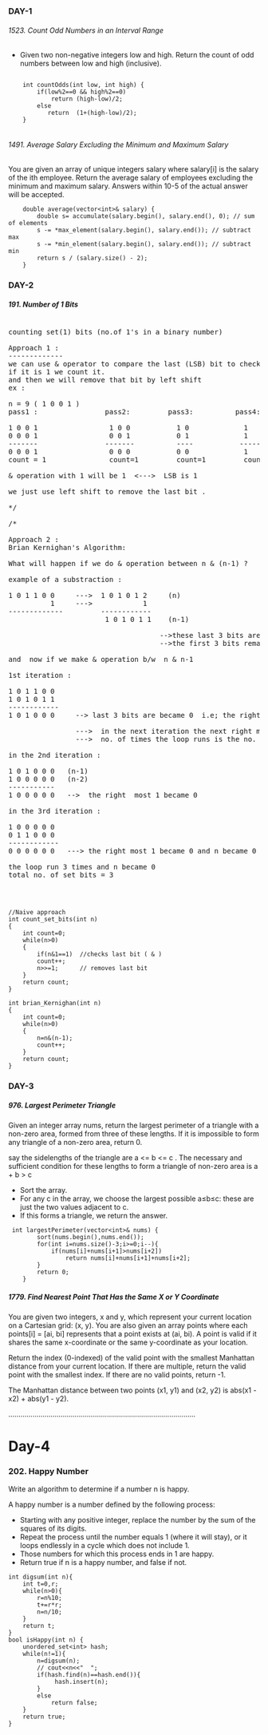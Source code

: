 ### DAY-1

###### 1523. Count Odd Numbers in an Interval Range
* Given two non-negative integers low and high. Return the count of odd numbers between low and high (inclusive).
    
```
    
    int countOdds(int low, int high) {
        if(low%2==0 && high%2==0)
            return (high-low)/2;
        else
           return  (1+(high-low)/2);
    }
    
```

###### 1491. Average Salary Excluding the Minimum and Maximum Salary
You are given an array of unique integers salary where salary[i] is the salary of the ith employee.
Return the average salary of employees excluding the minimum and maximum salary. Answers within 10-5 of the actual answer will be accepted.

```
    double average(vector<int>& salary) {
        double s= accumulate(salary.begin(), salary.end(), 0); // sum of elements 
        s -= *max_element(salary.begin(), salary.end()); // subtract max
        s -= *min_element(salary.begin(), salary.end()); // subtract min
        return s / (salary.size() - 2);
    }
```

 
### DAY-2

##### 191. Number of 1 Bits

<pre>

counting set(1) bits (no.of 1's in a binary number)

Approach 1 :
-------------
we can use & operator to compare the last (LSB) bit to check whether it is 1 or not 
if it is 1 we count it.
and then we will remove that bit by left shift
ex :

n = 9 ( 1 0 0 1 )
pass1 :                pass2:         pass3:          pass4:   

1 0 0 1                 1 0 0           1 0             1 
0 0 0 1                 0 0 1           0 1             1
-------                -------          ----           -----
0 0 0 1                 0 0 0           0 0             1
count = 1               count=1         count=1         count=2
                          
& operation with 1 will be 1  <--->  LSB is 1

we just use left shift to remove the last bit . 

*/

/*

Approach 2 :
Brian Kernighan's Algorithm:

What will happen if we do & operation between n & (n-1) ?

example of a substraction :

1 0 1 1 0 0     --->  1 0 1 0 1 2     (n)
          1     --->            1
-------------         ------------
                       1 0 1 0 1 1    (n-1)
                       
                                    -->these last 3 bits are toggled version of 1 0 0  which are last 3 bits of initial number (n)
                                    -->the first 3 bits remain unchanged.

and  now if we make & operation b/w  n & n-1

1st iteration :

1 0 1 1 0 0
1 0 1 0 1 1
------------
1 0 1 0 0 0     --> last 3 bits are became 0  i.e; the right most 1 from left in the given number is unset for first iteration.

                --->  in the next iteration the next right most bit will unset.
                --->  no. of times the loop runs is the no. of 1's exist in the binary string.

in the 2nd iteration :

1 0 1 0 0 0   (n-1)
1 0 0 0 0 0   (n-2)
-----------
1 0 0 0 0 0   -->  the right  most 1 became 0

in the 3rd iteration :

1 0 0 0 0 0
0 1 1 0 0 0
------------
0 0 0 0 0 0   ---> the right most 1 became 0 and n became 0 so we stop .

the loop run 3 times and n became 0 
total no. of set bits = 3


</pre>

```

//Naive approach
int count_set_bits(int n)
{
    int count=0;
    while(n>0)
    {
        if(n&1==1)  //checks last bit ( & )
        count++;
        n>>=1;      // removes last bit
    }
    return count;
}

```

```
int brian_Kernighan(int n)
{
    int count=0;
    while(n>0)
    {
        n=n&(n-1);
        count++;
    }
    return count;
}
```

### DAY-3

##### 976. Largest Perimeter Triangle
Given an integer array nums, return the largest perimeter of a triangle with a non-zero area, formed from three of these lengths. If it is impossible to form any triangle of a non-zero area, return 0.

say the sidelengths of the triangle are a <= b <= c . The necessary and sufficient condition for these lengths to form a triangle of non-zero area is 
a + b > c
* Sort the array. 
* For any c in the array, we choose the largest possible a≤b≤c:  these are just the two values adjacent to c. 
* If this forms a triangle, we return the answer.

```
 int largestPerimeter(vector<int>& nums) {
        sort(nums.begin(),nums.end());
        for(int i=nums.size()-3;i>=0;i--){
            if(nums[i]+nums[i+1]>nums[i+2])
                return nums[i]+nums[i+1]+nums[i+2];
        }
        return 0;
    }

```

##### 1779. Find Nearest Point That Has the Same X or Y Coordinate
You are given two integers, x and y, which represent your current location on a Cartesian grid: (x, y). You are also given an array points where each points[i] = [ai, bi] represents that a point exists at (ai, bi). A point is valid if it shares the same x-coordinate or the same y-coordinate as your location.

Return the index (0-indexed) of the valid point with the smallest Manhattan distance from your current location. If there are multiple, return the valid point with the smallest index. If there are no valid points, return -1.

The Manhattan distance between two points (x1, y1) and (x2, y2) is abs(x1 - x2) + abs(y1 - y2).

.............................................................................................

# Day-4

### 202. Happy Number
Write an algorithm to determine if a number n is happy.

A happy number is a number defined by the following process:

- Starting with any positive integer, replace the number by the sum of the squares of its digits.
- Repeat the process until the number equals 1 (where it will stay), or it loops endlessly in a cycle which does not include 1.
- Those numbers for which this process ends in 1 are happy.
- Return true if n is a happy number, and false if not.

```
int digsum(int n){
    int t=0,r;
    while(n>0){
        r=n%10;
        t+=r*r;
        n=n/10;
    }
    return t;
}
bool isHappy(int n) {
    unordered_set<int> hash;
    while(n!=1){
        n=digsum(n);
        // cout<<n<<"  ";
        if(hash.find(n)==hash.end()){
             hash.insert(n);
        }               
        else
            return false;
    }
    return true;
}

```




